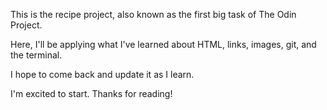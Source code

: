 This is the recipe project, also known as the first big task of The Odin Project.

Here, I'll be applying what I've learned about HTML, links, images, git, and the terminal.

I hope to come back and update it as I learn.

I'm excited to start. Thanks for reading!